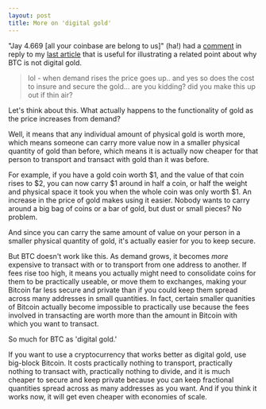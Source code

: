 ```yaml
---
layout: post
title: More on 'digital gold'
---
```


"Jay 4.669 [all your coinbase are belong to us]" (ha!) had a [comment](https://twitter.com/jaybny/status/1218423301036396545?s=20) in reply to my [last article](http://breakingsatoshi.com/2020/01/17/btc-price-cap/) that is useful for illustrating a related point about why BTC is not digital gold.

> lol - when demand rises the price goes up.. and yes so does the cost to insure and secure the gold... are you kidding? did you make this up out if thin air?

Let's think about this. What actually happens to the functionality of gold as the price increases from demand? 

Well, it means that any individual amount of physical gold is worth more, which means someone can carry more value now in a smaller physical quantity of gold than before, which means it is actually now cheaper for that person to transport and transact with gold than it was before.

For example, if you have a gold coin worth $1, and the value of that coin rises to $2, you can now carry $1 around in half a coin, or half the weight and physical space it took you when the whole coin was only worth $1. An increase in the price of gold makes using it easier. Nobody wants to carry around a big bag of coins or a bar of gold, but dust or small pieces? No problem. 

And since you can carry the same amount of value on your person in a smaller physical quantity of gold, it's actually easier for you to keep secure.

But BTC doesn't work like this. As demand grows, it becomes *more* expensive to transact with or to transport from one address to another. If fees rise too high, it means you actually might need to consolidate coins for them to be practically useable, or move them to exchanges, making your Bitcoin far less secure and private than if you could keep them spread across many addresses in small quantities. In fact, certain smaller quanities of Bitcoin actually become impossible to practically use because the fees involved in transacting are worth more than the amount in Bitcoin with which you want to transact.

So much for BTC as 'digital gold.' 

If you want to use a cryptocurrency that works better as digital gold, use big-block Bitcoin. It costs practically nothing to transport, practically nothing to transact with, practically nothing to divide, and it is much cheaper to secure and keep private because you can keep fractional quantities spread across as many addresses as you want. And if you think it works now, it will get even cheaper with economies of scale.

